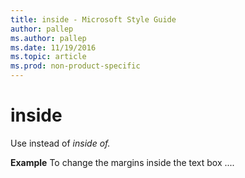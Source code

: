 ```yaml
---
title: inside - Microsoft Style Guide
author: pallep
ms.author: pallep
ms.date: 11/19/2016
ms.topic: article
ms.prod: non-product-specific
---
```


# inside

Use instead of *inside of.*

**Example** To change the margins inside the text box ....
